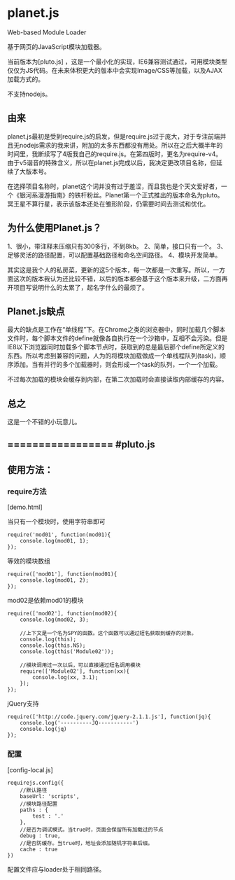 planet.js
=========

Web-based Module Loader

基于网页的JavaScript模块加载器。

当前版本为[pluto.js] ，这是一个最小化的实现，IE6兼容测试通过，可用模块类型仅仅为JS代码。在未来体积更大的版本中会实现Image/CSS等加载，以及AJAX加载方式的。

不支持nodejs。

## 由来
planet.js最初是受到require.js的启发，但是require.js过于庞大，对于专注前端并且无nodejs需求的我来讲，附加的太多东西都没有用处。所以在之后大概半年的时间里，我断续写了4版我自己的require.js。在第四版时，更名为require-v4。由于v5谐音的特殊含义，所以在planet.js完成以后，我决定更改项目名称，但延续了大版本号。

在选择项目名称时，planet这个词并没有过于羞涩，而且我也是个天文爱好者，一个《银河系漫游指南》的铁杆粉丝。Planet第一个正式推出的版本命名为pluto。冥王星不算行星，表示该版本还处在雏形阶段，仍需要时间去测试和优化。

## 为什么使用Planet.js？
1、很小，带注释未压缩只有300多行，不到8kb。
2、简单，接口只有一个。
3、足够灵活的路径配置，可以配置基础路径和命名空间路径。
4、模块开发简单。

其实这是我个人的私房菜，更新的这5个版本，每一次都是一次重写。所以，一方面这次的版本我认为还比较不错，以后的版本都会基于这个版本来升级，二方面再开项目写说明什么的太累了，起名字什么的最烦了。

## Planet.js缺点
最大的缺点是工作在“单线程”下。在Chrome之类的浏览器中，同时加载几个脚本文件时，每个脚本文件的define就像各自执行在一个沙箱中，互相不会污染。但是IE8以下浏览器同时加载多个脚本节点时，获取到的总是最后那个define所定义的东西。所以考虑到兼容的问题，人为的将模块加载做成一个单线程队列(task)，顺序添加。当有并行的多个加载器时，则会形成一个task的队列，一个一个加载。

不过每次加载的模块会缓存到内部，在第二次加载时会直接读取内部缓存的内容。

## 总之
这是一个不错的小玩意儿。

=================
#pluto.js
---------------
## 使用方法：

### require方法

[demo.html]

当只有一个模块时，使用字符串即可

    require('mod01', function(mod01){
        console.log(mod01, 1);
    });

等效的模块数组

    require(['mod01'], function(mod01){
        console.log(mod01, 2);
    });

mod02是依赖mod01的模块

    require(['mod02'], function(mod02){
        console.log(mod02, 3);

        //上下文是一个名为SPY的函数。这个函数可以通过短名获取到缓存的对象。
        console.log(this);
        console.log(this.NS);
        console.log(this('Module02'));

        //模块调用过一次以后，可以直接通过短名调用模块
        require(['Module02'], function(xx){
            console.log(xx, 3.1);
        });
    });

jQuery支持

    require(['http://code.jquery.com/jquery-2.1.1.js'], function(jq){
        console.log('----------JQ-----------')
        console.log(jq)
    });

### 配置

[config-local.js]

    requirejs.config({
        //默认路径
        baseUrl: 'scripts',
        //模块路径配置
        paths : {
            test : '.'
        },
        //是否为调试模式。当true时，页面会保留所有加载过的节点
        debug : true,
        //是否防缓存。当true时，地址会添加随机字符串后缀。
        cache : true
    })

配置文件应与loader处于相同路径。



